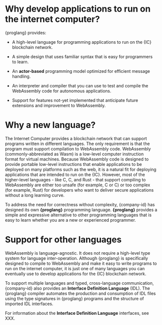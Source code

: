 # Why develop applications to run on the internet computer?

{proglang} provides:

-   A high-level language for programming applications to run on the {IC} blockchain network.

-   A simple design that uses familiar syntax that is easy for programmers to learn.

-   An **actor-based** programming model optimized for efficient message handling.

-   An interpreter and compiler that you can use to test and compile the WebAssembly code for autonomous applications.

-   Support for features not-yet implemented that anticipate future extensions and improvement to WebAssembly.

# Why a new language?

The Internet Computer provides a blockchain network that can support programs written in different languages. The only requirement is that the program must support compilation to WebAssembly code. WebAssembly (commonly-abbreviated as Wasm) is a low-level computer instruction format for virtual machines. Because WebAssembly code is designed to provide portable low-level instructions that enable applications to be deployed on many platforms such as the web, it is a natural fit for deploying applications that are intended to run on the {IC}. However, most of the higher-level languages - like C, C, and Rust - that support compiling to WebAssembly are either too unsafe (for example, C or C) or too complex (for example, Rust) for developers who want to deliver secure applications without a long learning curve.

To address the need for correctness without complexity, {company-id} has designed its own **{proglang}** programming language. **{proglang}** provides a simple and expressive alternative to other programming languages that is easy to learn whether you are a new or experienced programmer.

# Support for other languages

WebAssembly is language-agnostic. It does not require a high-level type system for language inter-operation. Although {proglang} is specifically designed to compile to WebAssembly and make it easy to write programs to run on the internet computer, it is just one of many languages you can eventually use to develop applications for the {IC} blockchain network.

To support multiple languages and typed, cross-language communication, {company-id} also provides an **Interface Definition Language** (IDL). The {proglang} compiler automates the production and consumption of IDL files using the type signatures in {proglang} programs and the structure of imported IDL interfaces.

For information about the **Interface Definition Language** interfaces, see XXX.
